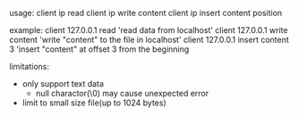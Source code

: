 usage:
client ip read
client ip write content
client ip insert content position

example:
client 127.0.0.1 read              'read data from localhost'
client 127.0.0.1 write content     'write "content" to the file in localhost'
client 127.0.0.1 insert content 3  'insert "content" at offset 3 from the beginning

limitations:
- only support text data
  - null charactor(\0) may cause unexpected error
- limit to small size file(up to 1024 bytes)
